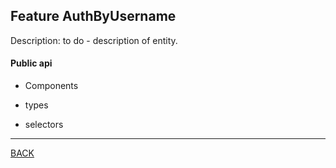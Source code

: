 ## Feature AuthByUsername

Description:
to do - description of entity.

#### Public api

- Components



- types



- selectors



----
[BACK](/README.md)